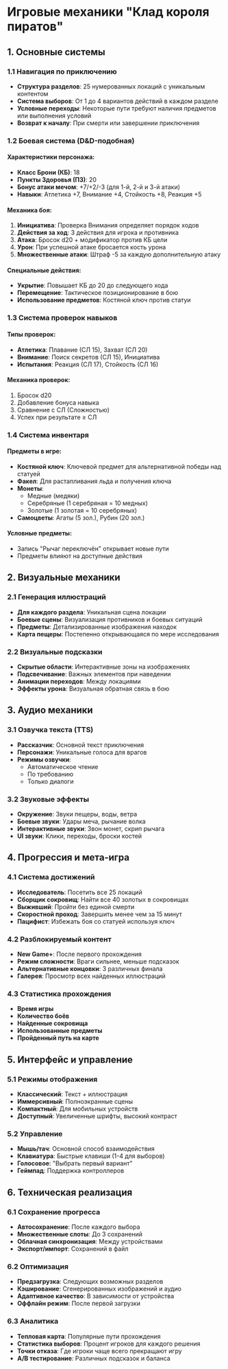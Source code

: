 # Игровые механики "Клад короля пиратов"

## 1. Основные системы

### 1.1 Навигация по приключению
- **Структура разделов**: 25 нумерованных локаций с уникальным контентом
- **Система выборов**: От 1 до 4 вариантов действий в каждом разделе
- **Условные переходы**: Некоторые пути требуют наличия предметов или выполнения условий
- **Возврат к началу**: При смерти или завершении приключения

### 1.2 Боевая система (D&D-подобная)

#### Характеристики персонажа:
- **Класс Брони (КБ)**: 18
- **Пункты Здоровья (ПЗ)**: 20
- **Бонус атаки мечом**: +7/+2/-3 (для 1-й, 2-й и 3-й атаки)
- **Навыки**: Атлетика +7, Внимание +4, Стойкость +8, Реакция +5

#### Механика боя:
1. **Инициатива**: Проверка Внимания определяет порядок ходов
2. **Действия за ход**: 3 действия для игрока и противника
3. **Атака**: Бросок d20 + модификатор против КБ цели
4. **Урон**: При успешной атаке бросается кость урона
5. **Множественные атаки**: Штраф -5 за каждую дополнительную атаку

#### Специальные действия:
- **Укрытие**: Повышает КБ до 20 до следующего хода
- **Перемещение**: Тактическое позиционирование в бою
- **Использование предметов**: Костяной ключ против статуи

### 1.3 Система проверок навыков

#### Типы проверок:
- **Атлетика**: Плавание (СЛ 15), Захват (СЛ 20)
- **Внимание**: Поиск секретов (СЛ 15), Инициатива
- **Испытания**: Реакция (СЛ 17), Стойкость (СЛ 16)

#### Механика проверок:
1. Бросок d20
2. Добавление бонуса навыка
3. Сравнение с СЛ (Сложностью)
4. Успех при результате ≥ СЛ

### 1.4 Система инвентаря

#### Предметы в игре:
- **Костяной ключ**: Ключевой предмет для альтернативной победы над статуей
- **Факел**: Для растапливания льда и получения ключа
- **Монеты**: 
  - Медные (медяки)
  - Серебряные (1 серебряная = 10 медных)
  - Золотые (1 золотая = 10 серебряных)
- **Самоцветы**: Агаты (5 зол.), Рубин (20 зол.)

#### Условные предметы:
- Запись "Рычаг переключён" открывает новые пути
- Предметы влияют на доступные действия

## 2. Визуальные механики

### 2.1 Генерация иллюстраций
- **Для каждого раздела**: Уникальная сцена локации
- **Боевые сцены**: Визуализация противников и боевых ситуаций
- **Предметы**: Детализированные изображения находок
- **Карта пещеры**: Постепенно открывающаяся по мере исследования

### 2.2 Визуальные подсказки
- **Скрытые области**: Интерактивные зоны на изображениях
- **Подсвечивание**: Важных элементов при наведении
- **Анимации переходов**: Между локациями
- **Эффекты урона**: Визуальная обратная связь в бою

## 3. Аудио механики

### 3.1 Озвучка текста (TTS)
- **Рассказчик**: Основной текст приключения
- **Персонажи**: Уникальные голоса для врагов
- **Режимы озвучки**:
  - Автоматическое чтение
  - По требованию
  - Только диалоги

### 3.2 Звуковые эффекты
- **Окружение**: Звуки пещеры, воды, ветра
- **Боевые звуки**: Удары меча, рычание волка
- **Интерактивные звуки**: Звон монет, скрип рычага
- **UI звуки**: Клики, переходы, броски костей

## 4. Прогрессия и мета-игра

### 4.1 Система достижений
- **Исследователь**: Посетить все 25 локаций
- **Сборщик сокровищ**: Найти все 40 золотых в сокровищах
- **Выживший**: Пройти без единой смерти
- **Скоростной проход**: Завершить менее чем за 15 минут
- **Пацифист**: Избежать боя со статуей используя ключ

### 4.2 Разблокируемый контент
- **New Game+**: После первого прохождения
- **Режим сложности**: Враги сильнее, меньше подсказок
- **Альтернативные концовки**: 3 различных финала
- **Галерея**: Просмотр всех найденных иллюстраций

### 4.3 Статистика прохождения
- **Время игры**
- **Количество боёв**
- **Найденные сокровища**
- **Использованные предметы**
- **Пройденный путь на карте**

## 5. Интерфейс и управление

### 5.1 Режимы отображения
- **Классический**: Текст + иллюстрация
- **Иммерсивный**: Полноэкранные сцены
- **Компактный**: Для мобильных устройств
- **Доступный**: Увеличенные шрифты, высокий контраст

### 5.2 Управление
- **Мышь/тач**: Основной способ взаимодействия
- **Клавиатура**: Быстрые клавиши (1-4 для выборов)
- **Голосовое**: "Выбрать первый вариант"
- **Геймпад**: Поддержка контроллеров

## 6. Техническая реализация

### 6.1 Сохранение прогресса
- **Автосохранение**: После каждого выбора
- **Множественные слоты**: До 3 сохранений
- **Облачная синхронизация**: Между устройствами
- **Экспорт/импорт**: Сохранений в файл

### 6.2 Оптимизация
- **Предзагрузка**: Следующих возможных разделов
- **Кэширование**: Сгенерированных изображений и аудио
- **Адаптивное качество**: В зависимости от устройства
- **Оффлайн режим**: После первой загрузки

### 6.3 Аналитика
- **Тепловая карта**: Популярные пути прохождения
- **Статистика выборов**: Процент игроков для каждого решения
- **Точки отказа**: Где игроки чаще всего прекращают игру
- **A/B тестирование**: Различных подсказок и баланса
